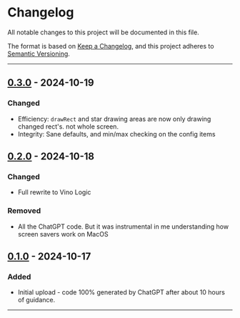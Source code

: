 # Changelog

All notable changes to this project will be documented in this file.

The format is based on [Keep a Changelog](https://keepachangelog.com/en/1.1.0/),
and this project adheres to [Semantic Versioning](https://semver.org/spec/v2.0.0.html).

---

<!--
## [Unreleased]

### Added

- ?

### Changed

- ?

### Removed

- ?
-->

## [0.3.0] - 2024-10-19

### Changed

- Efficiency: `drawRect` and star drawing areas are now only drawing changed rect's. not whole screen.
- Integrity: Sane defaults, and min/max checking on the config items

## [0.2.0] - 2024-10-18


### Changed

- Full rewrite to Vino Logic

### Removed

- All the ChatGPT code.  But it was instrumental in me understanding how screen savers work on MacOS

## [0.1.0] - 2024-10-17

### Added

- Initial upload - code 100% generated by ChatGPT after about 10 hours of guidance.

---

[unreleased]: https://github.com/vinorodrigues/StarSaver/compare/v0.3...HEAD
[0.3.0]: https://github.com/vinorodrigues/StarSaver/compare/v0.2...v0.3
[0.2.0]: https://github.com/vinorodrigues/StarSaver/compare/v0.1...v0.2
[0.1.0]: https://github.com/vinorodrigues/StarSaver/releases/tag/v0.1
